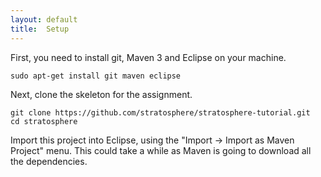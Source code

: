 ```yaml
--- 
layout: default 
title:  Setup
---
```


First, you need to install git, Maven 3 and Eclipse on your machine.

```
sudo apt-get install git maven eclipse
```

Next, clone the skeleton for the assignment.
```
git clone https://github.com/stratosphere/stratosphere-tutorial.git
cd stratosphere
```

Import this project into Eclipse, using the "Import -> Import as Maven Project" menu.
This could take a while as Maven is going to download all the dependencies.

